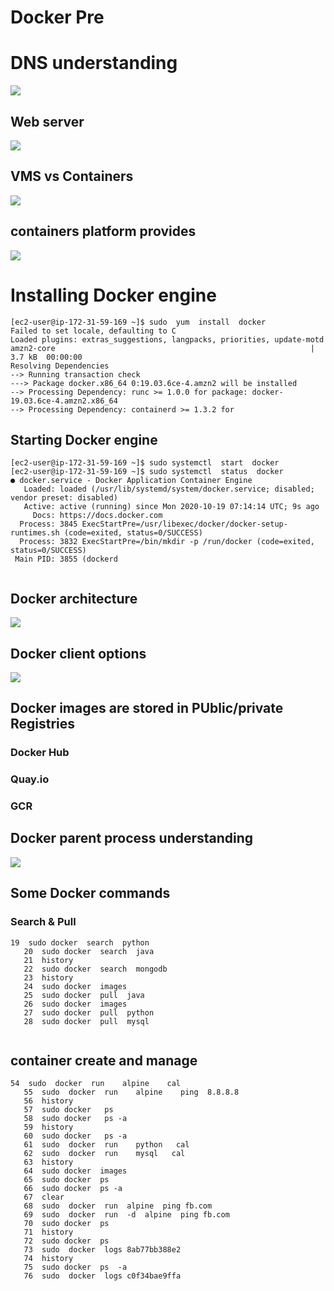 # Docker Pre 

# DNS understanding 

<img src="dns.png">

## Web server

<img src="web.png">

## VMS vs Containers

<img src="vmc.png">

## containers platform provides


<img src="cpt.png">

# Installing Docker engine 

```
[ec2-user@ip-172-31-59-169 ~]$ sudo  yum  install  docker  
Failed to set locale, defaulting to C
Loaded plugins: extras_suggestions, langpacks, priorities, update-motd
amzn2-core                                                         | 3.7 kB  00:00:00     
Resolving Dependencies
--> Running transaction check
---> Package docker.x86_64 0:19.03.6ce-4.amzn2 will be installed
--> Processing Dependency: runc >= 1.0.0 for package: docker-19.03.6ce-4.amzn2.x86_64
--> Processing Dependency: containerd >= 1.3.2 for 
```

## Starting Docker engine 

```
[ec2-user@ip-172-31-59-169 ~]$ sudo systemctl  start  docker
[ec2-user@ip-172-31-59-169 ~]$ sudo systemctl  status  docker
● docker.service - Docker Application Container Engine
   Loaded: loaded (/usr/lib/systemd/system/docker.service; disabled; vendor preset: disabled)
   Active: active (running) since Mon 2020-10-19 07:14:14 UTC; 9s ago
     Docs: https://docs.docker.com
  Process: 3845 ExecStartPre=/usr/libexec/docker/docker-setup-runtimes.sh (code=exited, status=0/SUCCESS)
  Process: 3832 ExecStartPre=/bin/mkdir -p /run/docker (code=exited, status=0/SUCCESS)
 Main PID: 3855 (dockerd
 
 ```
 
 ## Docker architecture
 
 <img src="darch.png">
 
 ## Docker client options 
 
 <img src="dockerclients.png">
 
 ## Docker images are stored in PUblic/private Registries 
 
 ### Docker Hub 
 ###  Quay.io
 ###  GCR 
 
## Docker parent process understanding 

<img src="dockerpp.png">

## Some Docker commands 

### Search & Pull 


```
19  sudo docker  search  python 
   20  sudo docker  search  java
   21  history 
   22  sudo docker  search  mongodb
   23  history 
   24  sudo docker  images
   25  sudo docker  pull  java
   26  sudo docker  images
   27  sudo docker  pull  python 
   28  sudo docker  pull  mysql 
   
```

## container create and manage 

```
54  sudo  docker  run    alpine    cal 
   55  sudo  docker  run    alpine    ping  8.8.8.8
   56  history 
   57  sudo docker   ps
   58  sudo docker   ps -a
   59  history 
   60  sudo docker   ps -a
   61  sudo  docker  run    python   cal 
   62  sudo  docker  run    mysql   cal 
   63  history 
   64  sudo docker  images
   65  sudo docker  ps
   66  sudo docker  ps -a
   67  clear
   68  sudo  docker  run  alpine  ping fb.com 
   69  sudo  docker  run  -d  alpine  ping fb.com 
   70  sudo docker  ps
   71  history 
   72  sudo docker  ps
   73  sudo  docker  logs 8ab77bb388e2  
   74  history 
   75  sudo docker  ps  -a
   76  sudo  docker  logs c0f34bae9ffa
   
   ```
